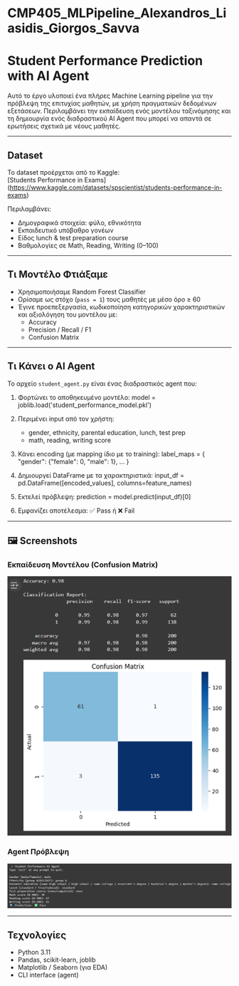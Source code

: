 # CMP405_MLPipeline_Alexandros_Liasidis_Giorgos_Savva
# Student Performance Prediction with AI Agent

Αυτό το έργο υλοποιεί ένα πλήρες Machine Learning pipeline για την πρόβλεψη της επιτυχίας μαθητών, με χρήση πραγματικών δεδομένων εξετάσεων. Περιλαμβάνει την εκπαίδευση ενός μοντέλου ταξινόμησης και τη δημιουργία ενός διαδραστικού AI Agent που μπορεί να απαντά σε ερωτήσεις σχετικά με νέους μαθητές.

---

## Dataset

Το dataset προέρχεται από το Kaggle:  
[Students Performance in Exams] (https://www.kaggle.com/datasets/spscientist/students-performance-in-exams)

Περιλαμβάνει:
- Δημογραφικά στοιχεία: φύλο, εθνικότητα
- Εκπαιδευτικό υπόβαθρο γονέων
- Είδος lunch & test preparation course
- Βαθμολογίες σε Math, Reading, Writing (0–100)

---

## Τι Μοντέλο Φτιάξαμε

- Χρησιμοποιήσαμε Random Forest Classifier
- Ορίσαμε ως στόχο (`pass = 1`) τους μαθητές με μέσο όρο ≥ 60
- Έγινε προεπεξεργασία, κωδικοποίηση κατηγορικών χαρακτηριστικών και αξιολόγηση του μοντέλου με:
  - Accuracy
  - Precision / Recall / F1
  - Confusion Matrix

---

## Τι Κάνει ο AI Agent

Το αρχείο `student_agent.py` είναι ένας διαδραστικός agent που:

1. Φορτώνει το αποθηκευμένο μοντέλο:
	model = joblib.load('student_performance_model.pkl')

2. Περιμένει input από τον χρήστη:
	- gender, ethnicity, parental education, lunch, test prep
	- math, reading, writing score

3. Κάνει encoding (με mapping ίδιο με το training):
	label_maps = { "gender": {"female": 0, "male": 1}, ... }

4. Δημιουργεί DataFrame με τα χαρακτηριστικά:
	input_df = pd.DataFrame([encoded_values], columns=feature_names)

5. Εκτελεί πρόβλεψη:
	prediction = model.predict(input_df)[0]

6. Εμφανίζει αποτέλεσμα:
	✅ Pass ή ❌ Fail

---

## 🖼️ Screenshots

### Εκπαίδευση Μοντέλου (Confusion Matrix)
![confusion-matrix](confusion_matrix.png)

### Agent Πρόβλεψη
![agent-predict](agent-predict.png)

---

## Τεχνολογίες
- Python 3.11
- Pandas, scikit-learn, joblib
- Matplotlib / Seaborn (για EDA)
- CLI interface (agent)
